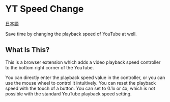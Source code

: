 # YT Speed Change

[日本語](README_ja.md)

Save time by changing the playback speed of YouTube at well.

## What Is This?

This is a browser extension which adds a video playback speed controller to the bottom right corner of the YouTube.

You can directly enter the playback speed value in the controller, or you can use the mouse wheel to control it intuitively. You can reset the playback speed with the touch of a button. You can set to 0.1x or 4x, which is not possible with the standard YouTube playback speed setting.
